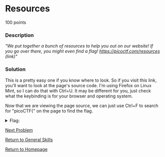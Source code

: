 # Resources
100 points

### Description
*"We put together a bunch of resources to help you out on our website! If you go over there, you might even find a flag! https://picoctf.com/resources (link)"*

### Solution
This is a pretty easy one if you know where to look. So if you visit this link, you'll want to look at the page's source code. I'm using Firefox on Linux Mint, 
so I can do that with Ctrl+U. It may be different for you, just check what the keybinding is for your browser and operating system.

Now that we are viewing the page source, we can just use Ctrl+F to search for "picoCTF{" on the page to find the flag.

<details>
  <summary>Flag:</summary>
  picoCTF{r3source_pag3_f1ag}
</details>

[Next Problem](https://github.com/sdvickers98/picoCTF-2019-Walkthrough/blob/master/general_skills/%238%20-%20strings%20it.md)

[Return to General Skills](https://github.com/sdvickers98/picoCTF-2019-Walkthrough/blob/master/general_skills/%230%20-%20General%20Skills%20Homepage.md)

[Return to Homepage](https://github.com/sdvickers98/picoCTF-2019-Walkthrough)
